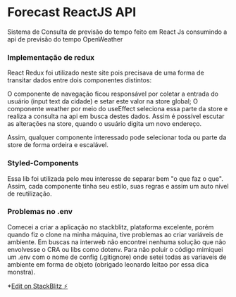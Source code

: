 # Forecast ReactJS API 

Sistema de Consulta de previsão do tempo feito em React Js consumindo a api de previsão do tempo OpenWeather

### Implementação de redux

React Redux foi utilizado neste site pois precisava de uma forma de transitar dados entre dois componentes distintos:

O componente de navegação ficou responsável por coletar a entrada do usuário (input text da cidade) e setar este valor na store global;
O componente weather por meio do useEffect seleciona essa parte da store e realiza a consulta na api em busca destes dados. Assim é possível escutar
as alterações na store, quando o usuário digita um novo endereço.

Assim, qualquer componente interessado pode selecionar toda ou parte da store de forma ordeira e escalável.

### Styled-Components
Essa lib foi utilizada pelo meu interesse de separar bem "o que faz o que". Assim, cada componente tinha seu estilo, suas regras e assim um auto nível de reutilização.

### Problemas no .env
Comecei a criar a aplicação no stackblitz, plataforma excelente, porém quando fiz o clone na minha máquina, tive problemas ao criar variáveis de ambiente. Em buscas na interweb não encontrei nenhuma solução que não envolvesse o CRA ou libs como dotenv. Para não poluir o código mimiquei um .env com o nome de config (.gitignore) onde setei todas as variaveis de ambiente em forma de objeto (obrigado leonardo leitao por essa dica monstra).




*[Edit on StackBlitz ⚡️](https://stackblitz.com/edit/react-qjptmy)
